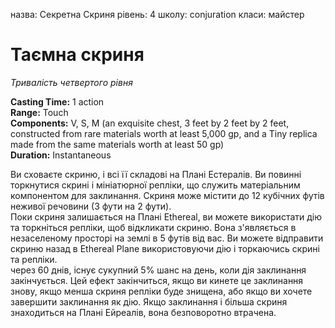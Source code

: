 назва: Секретна Скриня рівень: 4 школу: conjuration класи: майстер

# Таємна скриня
_Тривалість четвертого рівня_

**Casting Time:** 1 action    
**Range:** Touch    
**Components:** V, S, M (an exquisite chest, 3 feet by 2 feet by 2 feet, constructed from rare materials worth at least 5,000 gp, and a Tiny replica made from the same materials worth at least 50 gp)    
**Duration:** Instantaneous

Ви сховаєте скриню, і всі її складові на Плані Естералів. Ви повинні торкнутися скрині і мініатюрної репліки, що служить матеріальним компонентом для заклинання. Скриня може містити до 12 кубічних футів неживої речовини (3 фути на 2 фути).    
Поки скриня залишається на Плані Ethereal, ви можете використати дію та торкніться репліки, щоб відкликати скриню. Вона з'являється в незаселеному просторі на землі в 5 футів від вас. Ви можете відправити скриню назад в Ethereal Plane використовуючи дію і торкаючись скрині та репліки.    
через 60 днів, існує сукупний 5% шанс на день, коли дія заклинання закінчується. Цей ефект закінчиться, якщо ви кинете це заклинання знову, якщо менша скриня репліки буде знищена, або якщо ви хочете завершити заклинання як дію. Якщо заклинання і більша скриня знаходиться на Плані Ейреалів, вона безповоротно втрачена. 